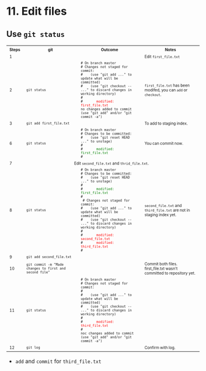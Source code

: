 # 11. Edit files

## Use `git status`
<table>
  <tr>
    <th><font size="1">Steps</font></th>	
    <th><font size="1">git</font></th>	    
    <th><font size="1">Outcome</font></th>	    
    <th><font size="1">Notes</font></th>	            
  </tr>
  <tr>
  <tr>
    <td><font size="1">1</font></td>
    <td><font size="1"><code></code></font></td>
    <td><font size="1"><code></code></font></td>
    <td><font size="1">Edit <code>first_file.txt</code></font></td>            
  </tr>
  <tr>
    <td><font size="1">2</font></td>
    <td><font size="1"><code>git status</code></font></td>
    <td><font size="1">
     <code># On branch master</code> <br>
	<code># Changes not staged for commit:</code> <br>
     <code># &nbsp;&nbsp; (use "git add <file>..." to update what will be committed)</code> <br>
     <code># &nbsp;&nbsp; (use "git checkout -- <file>..." to discard changes in working directory)</code> <br>
	<code># </code> <br>
     <code># &nbsp;&nbsp;&nbsp;&nbsp; <font color="red"> modified: &nbsp; first_file.txt </font> </code> <br>
	<code>no changes added to commit (use "git add" and/or "git commit -a")</code> 
    </font></td>
    <td><font size="1">
      <code>first_file.txt</code> has been modifed, you can <code>add</code> or <code>checkout</code>.
    </font></td>  
  </tr>
  <tr>
    <td><font size="1">3</font></td>
    <td><font size="1"><code>git add first_file.txt</code></font></td>
    <td><font size="1"></font></td>
    <td><font size="1">To add to staging index.</font></td>            
  </tr>  
  <tr>
    <td><font size="1">6</font></td>
    <td><font size="1"><code>git status</code></font></td>
    <td><font size="1">
     <code># On branch master</code> <br>
	<code># Changes to be committed:</code> <br>
     <code># &nbsp;&nbsp; (use "git reset HEAD <file>..." to unstage)</code> <br>
	<code># </code> <br>
     <code># &nbsp;&nbsp;&nbsp;&nbsp; <font color="green"> modified: &nbsp; first_file.txt </font> </code> <br>
	<code># </code>  
    </font></td>
    <td><font size="1"> You can commit now.</font></td>            
  </tr>  
  <tr>
    <td><font size="1">7</font></td>
    <td colspan="3" align="center"><font size="1"> Edit <code>second_file.txt</code> and <code>thrid_file.txt</code>.</font></td>            
  </tr>  
  <tr>
    <td><font size="1">8</font></td>
    <td><font size="1"><code>git status</code></font></td>
    <td><font size="1">
     <code># On branch master</code> <br>
	<code># Changes to be committed:</code> <br>
     <code># &nbsp;&nbsp; (use "git reset HEAD <file>..." to unstage)</code> <br>
	<code># </code> <br>
     <code># &nbsp;&nbsp;&nbsp;&nbsp; <font color="green"> modified: &nbsp; first_file.txt </font> </code> <br>
	<code># </code> <br>
	<code> # Changes not staged for commit:</code> <br>
     <code># &nbsp;&nbsp; (use "git add <file>..." to update what will be committed)</code> <br>
     <code># &nbsp;&nbsp; (use "git checkout -- <file>..." to discard changes in working directory)</code> <br>
	<code># </code> <br>
     <code># &nbsp;&nbsp;&nbsp;&nbsp; <font color="red"> modified: &nbsp; second_file.txt </font> </code> <br>
     <code># &nbsp;&nbsp;&nbsp;&nbsp; <font color="red"> modified: &nbsp; third_file.txt </font> </code> <br>	<code># </code> 	     
    </font></td>
    <td><font size="1">
      <code>second_file.txt</code> and <code>third_file.txt</code> are not in staging index yet.
    </font></td>  
  </tr>
  <tr>
    <td><font size="1">9</font></td>
    <td><font size="1"><code>git add second_file.txt</code></font></td>
    <td><font size="1">    </font></td>
    <td><font size="1">    </font></td>  
  </tr>
  <tr>
    <td><font size="1">10</font></td>
    <td><font size="1"><code>git commit -m "Made changes to first and second file"</code></font></td>
    <td><font size="1">    </font></td>
    <td><font size="1"> Commit both files. first_file.txt wasn't committed to repository yet. </font></td>  
  </tr>
  <tr>
    <td><font size="1">11</font></td>
    <td><font size="1"><code>git status</code></font></td>
    <td><font size="1">
     <code># On branch master</code> <br>
	<code># Changes not staged for commit:</code> <br>
	<code># </code> <br>
     <code># &nbsp;&nbsp; (use "git add <file>..." to update what will be committed)</code> <br>
     <code># &nbsp;&nbsp; (use "git checkout -- <file>..." to discard changes in working directory)</code> <br>
	<code># </code> <br>
     <code># &nbsp;&nbsp;&nbsp;&nbsp; <font color="red"> modified: &nbsp; third_file.txt </font> </code> <br>	<code># </code><br>
	<code>noc changes added to commit (use "git add" and/or "git commit -a") </code>  
    </font></td>
    <td><font size="1">    </font></td>  
  </tr>
  <tr>
    <td><font size="1">12</font></td>
    <td><font size="1"><code>git log</code></font></td>
    <td><font size="1">    </font></td>
    <td><font size="1"> Confirm with log. </font></td>  
  </tr>  
</table>

* `add` and `commit` for `third_file.txt`

